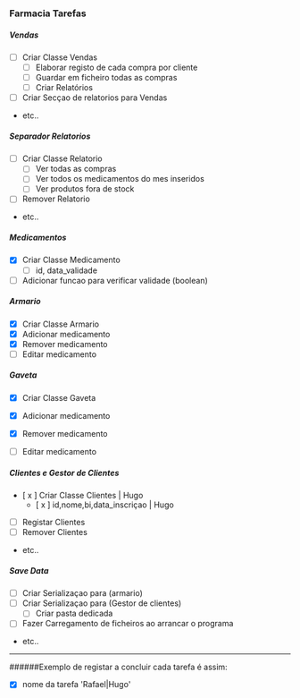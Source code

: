 ### Farmacia Tarefas

##### Vendas

- [ ] Criar Classe Vendas
    - [ ] Elaborar registo de cada compra por cliente
    - [ ] Guardar em ficheiro todas as compras
    - [ ] Criar Relatórios
- [ ] Criar Secçao de relatorios para Vendas
- etc..

##### Separador Relatorios

- [ ] Criar Classe Relatorio
    - [ ] Ver todas as compras 
    - [ ] Ver todos os medicamentos do mes inseridos
    - [ ] Ver produtos fora de stock
- [ ] Remover Relatorio
- etc..


##### Medicamentos
- [x] Criar Classe Medicamento
    - [ ] id, data_validade
- [ ] Adicionar funcao para verificar validade (boolean)

##### Armario
- [x] Criar Classe Armario
- [x] Adicionar medicamento
- [x] Remover medicamento
- [ ] Editar medicamento

##### Gaveta
- [x] Criar Classe Gaveta
- [x] Adicionar medicamento
- [x] Remover medicamento
- [ ] Editar medicamento


##### Clientes e Gestor de Clientes
- [ x ] Criar Classe Clientes | Hugo
    - [ x ] id,nome,bi,data_inscriçao | Hugo
- [ ] Registar Clientes
- [ ] Remover Clientes
- etc..

##### Save Data
- [ ] Criar Serializaçao para (armario)
- [ ] Criar Serializaçao para (Gestor de clientes)
    - [ ] Criar pasta dedicada
- [ ] Fazer Carregamento de ficheiros ao arrancar o programa
- etc.. 

***
######Exemplo de registar a concluir cada tarefa é assim:
- [x] nome da tarefa 'Rafael|Hugo'
 
